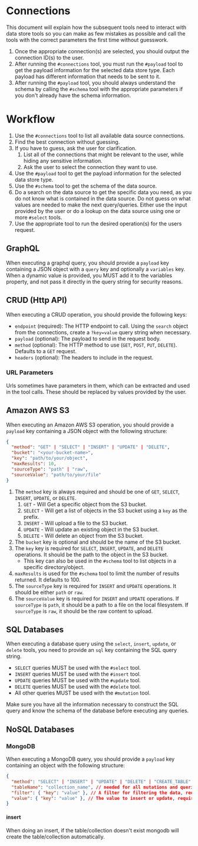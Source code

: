 # Connections

This document will explain how the subsequent tools need to interact with data store tools so you can make as few mistakes as possible and call the tools with the correct parameters the first time without guesswork.

1. Once the appropriate connection(s) are selected, you should output the connection ID(s) to the user.
2. After running the `#connections` tool, you must run the `#payload` tool to get the payload information for the selected data store type. Each payload has different information that needs to be sent to it.
3. After running the `#payload` tool, you should always understand the schema by calling the `#schema` tool with the appropriate parameters if you don't already have the schema information.

# Workflow

1. Use the `#connections` tool to list all available data source connections.
2. Find the best connection without guessing.
3. If you have to guess, ask the user for clarification.
   1. List all of the connections that might be relevant to the user, while hiding any sensitive information.
   2. Ask the user to select the connection they want to use.
4. Use the `#payload` tool to get the payload information for the selected data store type.
5. Use the `#schema` tool to get the schema of the data source.
6. Do a search on the data source to get the specific data you need, as you do not know what is contained in the data source. Do not guess on what values are needed to make the next query/queries. Either use the input provided by the user or do a lookup on the data source using one or more `#select` tools.
7. Use the appropriate tool to run the desired operation(s) for the users request.

## GraphQL

When executing a graphql query, you should provide a `payload` key containing a JSON object with a `query` key and optionally a `variables` key. When a dynamic value is provided, you MUST add it to the variables property, and not pass it directly in the query string for security reasons.

## CRUD (Http API)

When executing a CRUD operation, you should provide the following keys:

- `endpoint` (required): The HTTP endpoint to call. Using the `search` object from the connections, create a `?key=value` query string when necessary.
- `payload` (optional): The payload to send in the request body.
- `method` (optional): The HTTP method to use (`GET`, `POST`, `PUT`, `DELETE`). Defaults to a `GET` request.
- `headers` (optional): The headers to include in the request.

### URL Parameters

Urls sometimes have parameters in them, which can be extracted and used in the tool calls. These should be replaced by values provided by the user.

## Amazon AWS S3

When executing an Amazon AWS S3 operation, you should provide a `payload` key containing a JSON object with the following structure:

```json
{
  "method": "GET" | "SELECT" | "INSERT" | "UPDATE" | "DELETE",
  "bucket": "<your-bucket-name>",
  "key": "path/to/your/object",
  "maxResults": 10,
  "sourceType": "path" | "raw",
  "sourceValue": "path/to/your/file"
}
```

1. The `method` key is always required and should be one of `GET`, `SELECT`, `INSERT`, `UPDATE`, or `DELETE`.
   1. `GET` - Will Get a specific object from the S3 bucket.
   2. `SELECT` - Will get a list of objects in the S3 bucket using a `key` as the prefix.
   3. `INSERT` - Will upload a file to the S3 bucket.
   4. `UPDATE` - Will update an existing object in the S3 bucket.
   5. `DELETE` - Will delete an object from the S3 bucket.
2. The `bucket` key is optional and should be the name of the S3 bucket.
3. The `key` key is required for `SELECT`, `INSERT`, `UPDATE`, and `DELETE` operations. It should be the path to the object in the S3 bucket.
   - This key can also be used in the `#schema` tool to list objects in a specific directory/object.
4. `maxResults` is used for the `#schema` tool to limit the number of results returned. It defaults to 100.
5. The `sourceType` key is required for `INSERT` and `UPDATE` operations. It should be either `path` or `raw`.
6. The `sourceValue` key is required for `INSERT` and `UPDATE` operations. If `sourceType` is `path`, it should be a path to a file on the local filesystem. If `sourceType` is `raw`, it should be the raw content to upload.

## SQL Databases

When executing a database query using the `select`, `insert`, `update`, or `delete` tools, you need to provide an `sql` key containing the SQL query string.

- `SELECT` queries MUST be used with the `#select` tool.
- `INSERT` queries MUST be used with the `#insert` tool.
- `UPDATE` queries MUST be used with the `#update` tool.
- `DELETE` queries MUST be used with the `#delete` tool.
- All other queries MUST be used with the `#mutation` tool.

Make sure you have all the information necessary to construct the SQL query and know the schema of the database before executing any queries.

## NoSQL Databases

### MongoDB

When executing a MongoDB query, you should provide a `payload` key containing an object with the following structure:

```json
{
  "method": "SELECT" | "INSERT" | "UPDATE" | "DELETE" | "CREATE_TABLE" | "DELETE_TABLE", // Required
  "tableName": "collection_name", // needed for all mutations and queries
  "filter": { "key": "value" }, // A filter for filtering the data, required for SELECT, UPDATE, DELETE
  "value": { "key": "value" }, // The value to insert or update, required for INSERT, UPDATE. For insert this can be any array of objects.
}
```

#### insert

When doing an insert, if the table/collection doesn't exist mongodb will create the table/collection automatically.
